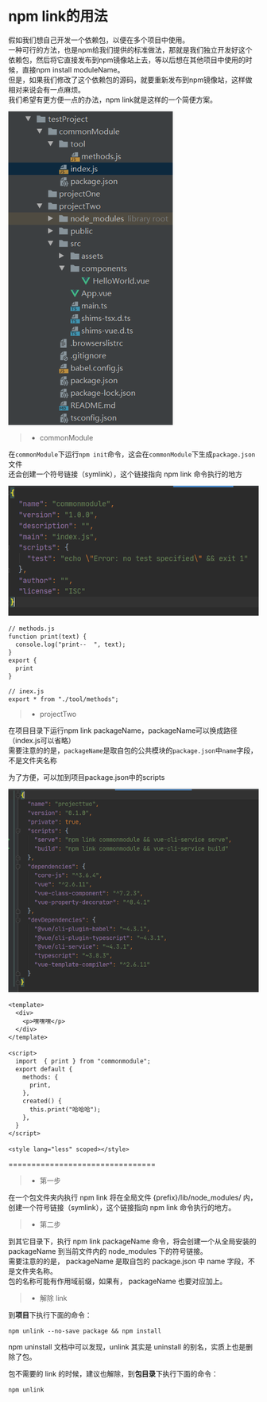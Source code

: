 
# npm link的用法

假如我们想自己开发一个依赖包，以便在多个项目中使用。  
一种可行的方法，也是npm给我们提供的标准做法，那就是我们独立开发好这个依赖包，然后将它直接发布到npm镜像站上去，等以后想在其他项目中使用的时候，直接npm install moduleName。   
但是，如果我们修改了这个依赖包的源码，就要重新发布到npm镜像站，这样做相对来说会有一点麻烦。  
我们希望有更方便一点的办法，npm link就是这样的一个简便方案。    


![img](./54308.png)



> + commonModule  

在`commonModule`下运行`npm init`命令，这会在`commonModule`下生成`package.json`文件  
还会创建一个符号链接（symlink），这个链接指向 npm link 命令执行的地方  
 
![img](./161136.png)

````
// methods.js
function print(text) {
  console.log("print--  ", text);
}
export {
  print
}
````

````
// inex.js
export * from "./tool/methods";
````



> + projectTwo

在项目目录下运行npm link packageName，packageName可以换成路径（index.js可以省略）  
需要注意的的是，`packageName`是取自包的公共模块的`package.json`中`name`字段，不是文件夹名称  

为了方便，可以加到项目package.json中的scripts  
  
![img](./161816.png)

````
<template>
  <div>
    <p>嘿嘿嘿</p>
  </div>
</template>

<script>
  import  { print } from "commonmodule";
  export default {
    methods: {
      print,
    },
    created() {
      this.print("哈哈哈");
    },
  }
</script>

<style lang="less" scoped></style>
````


================================


> + 第一步  

在一个包文件夹内执行 npm link 将在全局文件 {prefix}/lib/node_modules/<package> 内，创建一个符号链接（symlink），这个链接指向 npm link 命令执行的地方。  

> + 第二步 
 
到其它目录下，执行 npm link packageName 命令，将会创建一个从全局安装的 packageName 到当前文件内的 node_modules 下的符号链接。  
需要注意的的是， packageName 是取自包的 package.json 中 name 字段，不是文件夹名称。  
包的名称可能有作用域前缀，如果有， packageName 也要对应加上。  
  
  
> + 解除 link

到**项目**下执行下面的命令：
````
npm unlink --no-save package && npm install
````
npm uninstall 文档中可以发现，unlink 其实是 uninstall 的别名，实质上也是删除了包。  

包不需要的 link 的时候，建议也解除，到**包目录**下执行下面的命令：  
````
npm unlink  
````

  
